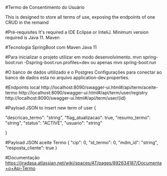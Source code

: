 #Termo de Consentimento do Usuário

   This is designed to store all terms of use, exposing the endpoints of one CRUD in the remaind

#Pré-requisites
   It's required a IDE Eclipse or InteliJ.
   Minimum version required is Java 11.
   Maven

#Tecnologia
SpringBoot com Maven 
Java 11

#Para inicializar o projeto utilizar em modo desenvolvimento.
 mvn spring-boot:run -Dspring-boot.run.profiles=dev
 ou apenas mvn spring-boot:run

#O banco de dados ultilizado e o Postgres
Configurações para conectar ao banco de dados esta no arquivo application-dev.properties.
  
 
#Endpoints local
http://localhost:8090/swagger-ui.html#/api/term/aceite-termo
http://localhost:8090/swagger-ui.html#/api/term/user/registry
http://localhost:8090/swagger-ui.html#/api/term/user/{id}
 
#Payload JSON to insert new term of user
{


  "descricao_termo": "string",
  "flag_atualizacao": true,
  "resumo_termo": "string",
  "status": "ACTIVE",
  "usuario": "string"

}

#Payload JSON aceite Termo
{
  "cip": 0,
  "id_termo": 0,
  "mdm_id": "string",
  "resposta_cliente": true
}

#Documentação
https://jiradasa.atlassian.net/wiki/spaces/AT/pages/892634187/Documenta+o+Api-Termo



 
 